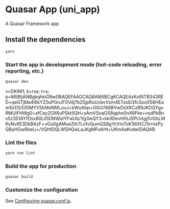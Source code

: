 # Quasar App (uni_app)

A Quasar Framework app

## Install the dependencies
```bash
yarn
```

### Start the app in development mode (hot-code reloading, error reporting, etc.)
```bash
quasar dev
```
 v=DKIM1; k=rsa; t=s; p=MIIBIjANBgkqhkiG9w0BAQEFAAOCAQ8AMIIBCgKCAQEAzKoINTB343RED+qeGTjMa4l6kYZ0uPGnJF0Vdj7b25jpRuUvbvVzm4ETxoEi3fcSooX58HEawSirDS330MYVSkMsNMLouJ+kWuAbp+GGU746BVwDsXKCzB9JKDQYguRMUlFHWg0+sfCey2OX6uPSkt5QH+yAmVSoaOS8qphe5nX6Fke+vsdPbBnx5z351AYfOsx80LiI5DNWidYFwUb/Yg3wQY3+kk9DevH0tJSPUvtgjfUGbLMKvNv6E3DkBAzF+vGu0gAMueZth7Lo1vQumQS8gYcVm7oK56XtC/5rrnzPyQByHGw6beLi+/VQhfDQLW5HQwLaJKgMFoAHt+UKmAaKvdwIDAQAB
### Lint the files
```bash
yarn run lint
```

### Build the app for production
```bash
quasar build
```

### Customize the configuration
See [Configuring quasar.conf.js](https://quasar.dev/quasar-cli/quasar-conf-js).

